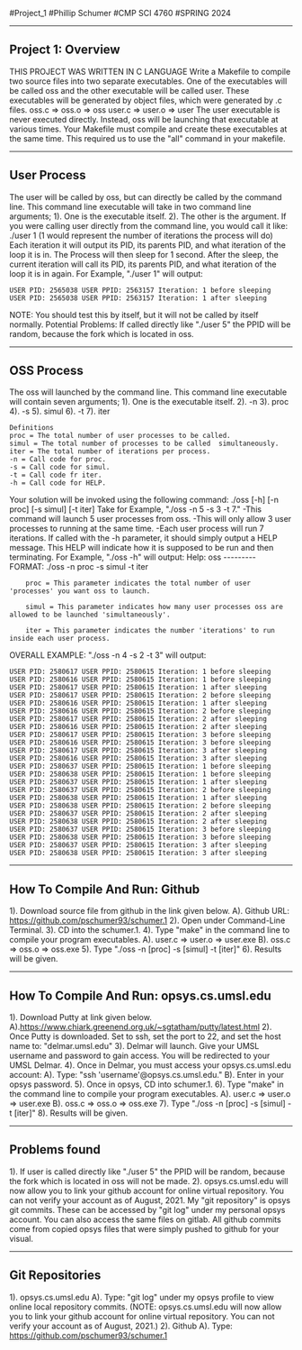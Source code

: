 #Project_1
#Phillip Schumer
#CMP SCI 4760
#SPRING 2024

-------------------
Project 1: Overview
-------------------
THIS PROJECT WAS WRITTEN IN C LANGUAGE
Write a Makefile to compile two source files into two separate executables. One of the executables
will be called oss and the other executable will be called user. 
These executables will be generated by object files, which were generated by .c files.
    oss.c => oss.o => oss
    user.c => user.o => user
The user executable is never executed directly. Instead, oss will be launching that executable
 at various times. Your Makefile must compile and create these executables at the same time. 
 This required us to use the "all" command in your makefile.

------------
User Process
------------
The user will be called by oss, but can directly be called by the command line.
This command line executable will take in two  command line arguments; 
    1). One is the executable itself.
    2). The other is the argument. 
If you were calling user directly from the command line, you would call it like:
    ./user 1
    (1 would represent  the number of iterations the process will do)
Each iteration it will output its PID, its parents PID, and what iteration of the loop it is in.
The Process will then sleep for 1 second. 
After the sleep, the current iteration will call its PID, its parents PID, 
and what iteration of the loop it is in again.
    For Example, "./user 1" will output:

    USER PID: 2565038 USER PPID: 2563157 Iteration: 1 before sleeping
    USER PID: 2565038 USER PPID: 2563157 Iteration: 1 after sleeping

NOTE: You should test this by itself, but it will not be called by itself normally.
Potential Problems: If called directly like "./user 5" the PPID will be random, 
because the fork which is located in oss.

-----------
OSS Process
-----------
The oss will launched by the command line. This command line executable will contain seven arguments;
    1). One is the executable itself.
    2). -n
    3). proc
    4). -s
    5). simul
    6). -t
    7). iter

    Definitions
    proc = The total number of user processes to be called.
    simul = The total number of processes to be called  simultaneously.
    iter = The total number of iterations per process.
    -n = Call code for proc.
    -s = Call code for simul.
    -t = Call code fr iter.
    -h = Call code for HELP.

Your solution will be invoked using the following command:
./oss [-h] [-n proc] [-s simul] [-t iter]
Take for Example, "./oss -n 5 -s 3 -t 7."
    -This command will launch 5 user processes from oss. 
    -This will only allow 3 user processes to running at the same time.
    -Each user process will run 7 iterations.
If called with the -h parameter, it should simply output a HELP message.
This HELP will indicate how it is supposed to be run and then terminating.
For Example, "./oss -h" will output:
    Help: oss
    ---------
    FORMAT: ./oss -n proc -s simul -t iter

        proc = This parameter indicates the total number of user 'processes' you want oss to launch.

        simul = This parameter indicates how many user processes oss are allowed to be launched 'simultaneously'.

        iter = This parameter indicates the number 'iterations' to run inside each user process.

OVERALL EXAMPLE: "./oss -n 4 -s 2 -t 3" will output:

    USER PID: 2580617 USER PPID: 2580615 Iteration: 1 before sleeping
    USER PID: 2580616 USER PPID: 2580615 Iteration: 1 before sleeping
    USER PID: 2580617 USER PPID: 2580615 Iteration: 1 after sleeping
    USER PID: 2580617 USER PPID: 2580615 Iteration: 2 before sleeping
    USER PID: 2580616 USER PPID: 2580615 Iteration: 1 after sleeping
    USER PID: 2580616 USER PPID: 2580615 Iteration: 2 before sleeping
    USER PID: 2580617 USER PPID: 2580615 Iteration: 2 after sleeping
    USER PID: 2580616 USER PPID: 2580615 Iteration: 2 after sleeping
    USER PID: 2580617 USER PPID: 2580615 Iteration: 3 before sleeping
    USER PID: 2580616 USER PPID: 2580615 Iteration: 3 before sleeping
    USER PID: 2580617 USER PPID: 2580615 Iteration: 3 after sleeping
    USER PID: 2580616 USER PPID: 2580615 Iteration: 3 after sleeping
    USER PID: 2580637 USER PPID: 2580615 Iteration: 1 before sleeping
    USER PID: 2580638 USER PPID: 2580615 Iteration: 1 before sleeping
    USER PID: 2580637 USER PPID: 2580615 Iteration: 1 after sleeping
    USER PID: 2580637 USER PPID: 2580615 Iteration: 2 before sleeping
    USER PID: 2580638 USER PPID: 2580615 Iteration: 1 after sleeping
    USER PID: 2580638 USER PPID: 2580615 Iteration: 2 before sleeping
    USER PID: 2580637 USER PPID: 2580615 Iteration: 2 after sleeping
    USER PID: 2580638 USER PPID: 2580615 Iteration: 2 after sleeping
    USER PID: 2580637 USER PPID: 2580615 Iteration: 3 before sleeping
    USER PID: 2580638 USER PPID: 2580615 Iteration: 3 before sleeping
    USER PID: 2580637 USER PPID: 2580615 Iteration: 3 after sleeping
    USER PID: 2580638 USER PPID: 2580615 Iteration: 3 after sleeping

------------------------------
How To Compile And Run: Github
------------------------------
1). Download source file from github in the link given below.
        A). Github URL: https://github.com/pschumer93/schumer.1
2). Open under Command-Line Terminal.
3). CD into the schumer.1.
4). Type "make" in the command line to compile your program executables.
    A). user.c => user.o => user.exe
    B). oss.c => oss.o => oss.exe
5). Type "./oss -n [proc] -s [simul] -t [iter]"
6). Results will be given.

-----------------------------------------
How To Compile And Run: opsys.cs.umsl.edu
-----------------------------------------
1). Download Putty at link given below.
    A).https://www.chiark.greenend.org.uk/~sgtatham/putty/latest.html
2). Once Putty is downloaded. Set to ssh, set the port to 22, and set the host name
to: "delmar.umsl.edu"
3). Delmar will launch. Give your UMSL username and password to gain access. You will be
redirected to your UMSL Delmar.
4). Once in Delmar, you must access your opsys.cs.umsl.edu account:
    A). Type: "ssh 'username'@opsys.cs.umsl.edu."
    B). Enter in your opsys password.
5). Once in opsys, CD into schumer.1.
6). Type "make" in the command line to compile your program executables.
    A). user.c => user.o => user.exe
    B). oss.c => oss.o => oss.exe
7). Type "./oss -n [proc] -s [simul] -t [iter]"
8). Results will be given.

--------------
Problems found
--------------
1). If user is called directly like "./user 5" the PPID will be random, 
because the fork which is located in oss will not be made.
2). opsys.cs.umsl.edu will now allow you to link your github account for online virtual repository.
    You can not verify your account as of August, 2021. My "git repository" is opsys git commits.
    These can be accessed by "git log" under my personal opsys account. You can also access the same files
    on gitlab. All github commits come from copied opsys files that were simply pushed to github for your visual.

----------------
Git Repositories
----------------
1). opsys.cs.umsl.edu
    A). Type: "git log" under my opsys profile to view online local repository commits.
        (NOTE: opsys.cs.umsl.edu will now allow you to link your github account for online virtual repository.
        You can not verify your account as of August, 2021.)
2). Github
    A). Type: https://github.com/pschumer93/schumer.1
